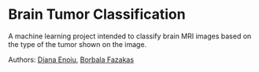 # Brain Tumor Classification

A machine learning project intended to classify brain MRI images based on the type of the tumor shown on the image.

Authors: [Diana Enoiu](https://github.com/EnoiuDiana), [Borbala Fazakas](https://github.com/bori00)
